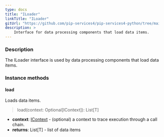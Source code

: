 ```yaml
---
type: docs
title: "ILoader"
linkTitle: "ILoader"
gitUrl: "https://github.com/pip-services4/pip-services4-python/tree/main/pip-services4-persistence-python"
description: >
    Interface for data processing components that load data items.
---
```


### Description

The ILoader interface is used by data processing components that load data items.

### Instance methods

#### load
Loads data items.

> load(context: Optional[IContext]): List[T]

- **context**: [IContext](../../../components/context/icontext) - (optional) a context to trace execution through a call chain.
- **returns**: List[T] - list of data items

